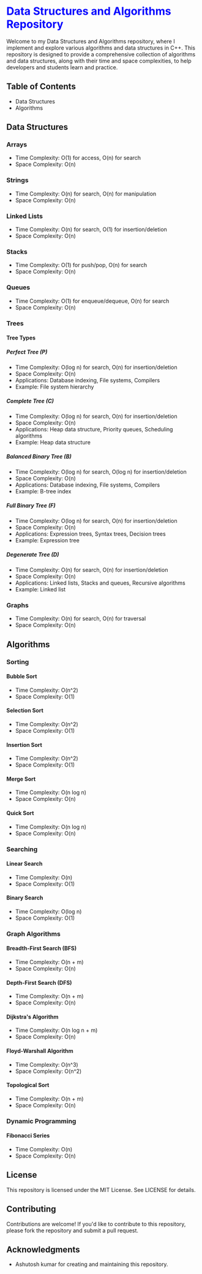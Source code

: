 # <font color="blue">Data Structures and Algorithms Repository</font>

Welcome to my Data Structures and Algorithms repository, where I implement and explore various algorithms and data structures in C++. This repository is designed to provide a comprehensive collection of algorithms and data structures, along with their time and space complexities, to help developers and students learn and practice.

## Table of Contents

* Data Structures
* Algorithms

## Data Structures

### Arrays

* Time Complexity: O(1) for access, O(n) for search
* Space Complexity: O(n)

### Strings

* Time Complexity: O(n) for search, O(n) for manipulation
* Space Complexity: O(n)

### Linked Lists

* Time Complexity: O(n) for search, O(1) for insertion/deletion
* Space Complexity: O(n)

### Stacks

* Time Complexity: O(1) for push/pop, O(n) for search
* Space Complexity: O(n)

### Queues

* Time Complexity: O(1) for enqueue/dequeue, O(n) for search
* Space Complexity: O(n)

### Trees

#### Tree Types

##### Perfect Tree (P)

* Time Complexity: O(log n) for search, O(n) for insertion/deletion
* Space Complexity: O(n)
* Applications: Database indexing, File systems, Compilers
* Example: File system hierarchy

##### Complete Tree (C)

* Time Complexity: O(log n) for search, O(n) for insertion/deletion
* Space Complexity: O(n)
* Applications: Heap data structure, Priority queues, Scheduling algorithms
* Example: Heap data structure

##### Balanced Binary Tree (B)

* Time Complexity: O(log n) for search, O(log n) for insertion/deletion
* Space Complexity: O(n)
* Applications: Database indexing, File systems, Compilers
* Example: B-tree index

##### Full Binary Tree (F)

* Time Complexity: O(log n) for search, O(n) for insertion/deletion
* Space Complexity: O(n)
* Applications: Expression trees, Syntax trees, Decision trees
* Example: Expression tree

##### Degenerate Tree (D)

* Time Complexity: O(n) for search, O(n) for insertion/deletion
* Space Complexity: O(n)
* Applications: Linked lists, Stacks and queues, Recursive algorithms
* Example: Linked list

### Graphs

* Time Complexity: O(n) for search, O(n) for traversal
* Space Complexity: O(n)

## Algorithms

### Sorting

#### Bubble Sort

* Time Complexity: O(n^2)
* Space Complexity: O(1)

#### Selection Sort

* Time Complexity: O(n^2)
* Space Complexity: O(1)

#### Insertion Sort

* Time Complexity: O(n^2)
* Space Complexity: O(1)

#### Merge Sort

* Time Complexity: O(n log n)
* Space Complexity: O(n)

#### Quick Sort

* Time Complexity: O(n log n)
* Space Complexity: O(n)

### Searching

#### Linear Search

* Time Complexity: O(n)
* Space Complexity: O(1)

#### Binary Search

* Time Complexity: O(log n)
* Space Complexity: O(1)

### Graph Algorithms

#### Breadth-First Search (BFS)

* Time Complexity: O(n + m)
* Space Complexity: O(n)

#### Depth-First Search (DFS)

* Time Complexity: O(n + m)
* Space Complexity: O(n)

#### Dijkstra's Algorithm

* Time Complexity: O(n log n + m)
* Space Complexity: O(n)

#### Floyd-Warshall Algorithm

* Time Complexity: O(n^3)
* Space Complexity: O(n^2)

#### Topological Sort

* Time Complexity: O(n + m)
* Space Complexity: O(n)

### Dynamic Programming

#### Fibonacci Series

* Time Complexity: O(n)
* Space Complexity: O(n)

## License

This repository is licensed under the MIT License. See LICENSE for details.

## Contributing

Contributions are welcome! If you'd like to contribute to this repository, please fork the repository and submit a pull request.

## Acknowledgments

* Ashutosh kumar for creating and maintaining this repository.

